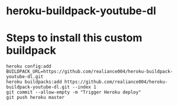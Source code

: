 # heroku-buildpack-youtube-dl

Steps to install this custom buildpack
======================================
```
heroku config:add BUILDPACK_URL=https://github.com/realiance004/heroku-buildpack-youtube-dl.git
heroku buildpacks:add https://github.com/realiance004/heroku-buildpack-youtube-dl.git --index 1
git commit --allow-empty -m "Trigger Heroku deploy"
git push heroku master
```
